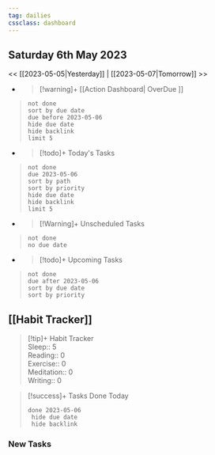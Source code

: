 ```yaml
---
tag: dailies
cssclass: dashboard
---
```

## Saturday 6th May 2023

<< [[2023-05-05|Yesterday]] | [[2023-05-07|Tomorrow]] >>

- > [!warning]+ [[Action Dashboard| OverDue ]]
> ```tasks
> not done
> sort by due date
> due before 2023-05-06
> hide due date
> hide backlink
> limit 5
> ```

- > [!todo]+ Today's Tasks
> ```tasks
> not done
> due 2023-05-06
> sort by path
> sort by priority
> hide due date
> hide backlink
> limit 5
> ```

- > [!Warning]+ Unscheduled Tasks  
 > ```tasks  
 > not done  
 > no due date

- > [!todo]+ Upcoming Tasks
> ```tasks  
> not done  
> due after 2023-05-06  
> sort by due date
> sort by priority  

## [[Habit Tracker]]
> [!tip]+ Habit Tracker  
> Sleep:: 5  
> Reading:: 0  
> Exercise:: 0  
> Meditation:: 0  
> Writing:: 0


> [!success]+ Tasks Done Today
> ```tasks 
> done 2023-05-06
>  hide due date
>  hide backlink
### New Tasks





